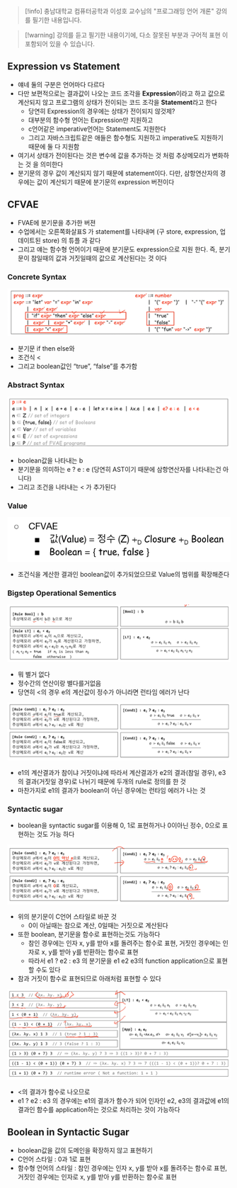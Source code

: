 > [!info] 충남대학교 컴퓨터공학과 이성호 교수님의 "프로그래밍 언어 개론" 강의를 필기한 내용입니다.

> [!warning] 강의를 듣고 필기한 내용이기에, 다소 잘못된 부분과 구어적 표현 이 포함되어 있을 수 있습니다.

## Expression vs Statement

- 얘네 둘의 구분은 언어마다 다르다
- 다만 보편적으로는 결과값이 나오는 코드 조각을 **Expression**이라고 하고 값으로 계산되지 않고 프로그램의 상태가 전이되는 코드 조각을 **Statement**라고 한다
	- 당연히 Expression의 경우에는 상태가 전이되지 않것제?
	- 대부분의 함수형 언어는 Expression만 지원하고
	- c언어같은 imperative언어는 Statement도 지원한다
	- 그리고 자바스크립트같은 애들은 함수형도 지원하고 imperative도 지원하기 때문에 둘 다 지원함
- 여기서 상태가 전이된다는 것은 변수에 값을 추가하는 것 처럼 추상메모리가 변화하는 것 을 의미한다
- 분기문의 경우 값이 계산되지 않기 때문에 statement이다. 다만, 삼항연산자의 경우에는 값이 계산되기 때문에 분기문의 expression 버전이다

## CFVAE

- FVAE에 분기문을 추가한 버젼
- 수업에서는 오른쪽화살표S 가 statement를 나타내며 (구 store, expression, 업데이트된 store) 의 튜플 과 같다
- 그리고 얘는 함수형 언어이기 때문에 분기문도 expression으로 지원 한다. 즉, 분기문이 참일때의 값과 거짓일때의 값으로 계산된다는 것 이다

### Concrete Syntax

![%E1%84%8B%E1%85%B5%E1%84%85%E1%85%A9%E1%86%AB11%20-%20%E1%84%8C%E1%85%A9%E1%84%80%E1%85%A5%E1%86%AB%E1%84%87%E1%85%AE%E1%86%AB%E1%84%80%E1%85%B5%E1%84%86%E1%85%AE%E1%86%AB%20cebebc60a67a4c3c898fc41136a9d42b/image1.png](pl.spring.2021.cse.cnu.ac.kr/images/11_cebebc60a67a4c3c898fc41136a9d42b/image1.png)

- 분기문 if then else와
- 조건식 <
- 그리고 boolean값인 “true”, “false”를 추가함

### Abstract Syntax

![%E1%84%8B%E1%85%B5%E1%84%85%E1%85%A9%E1%86%AB11%20-%20%E1%84%8C%E1%85%A9%E1%84%80%E1%85%A5%E1%86%AB%E1%84%87%E1%85%AE%E1%86%AB%E1%84%80%E1%85%B5%E1%84%86%E1%85%AE%E1%86%AB%20cebebc60a67a4c3c898fc41136a9d42b/image2.png](pl.spring.2021.cse.cnu.ac.kr/images/11_cebebc60a67a4c3c898fc41136a9d42b/image2.png)

- boolean값을 나타내는 b
- 분기문을 의미하는 e ? e : e (당연히 AST이기 때문에 삼항연산자를 나타내는건 아니다)
- 그리고 조건을 나타내는 < 가 추가된다

### Value

![%E1%84%8B%E1%85%B5%E1%84%85%E1%85%A9%E1%86%AB11%20-%20%E1%84%8C%E1%85%A9%E1%84%80%E1%85%A5%E1%86%AB%E1%84%87%E1%85%AE%E1%86%AB%E1%84%80%E1%85%B5%E1%84%86%E1%85%AE%E1%86%AB%20cebebc60a67a4c3c898fc41136a9d42b/image3.png](pl.spring.2021.cse.cnu.ac.kr/images/11_cebebc60a67a4c3c898fc41136a9d42b/image3.png)

- 조건식을 계산한 결과인 boolean값이 추가되었으므로 Value의 범위를 확장해준다

### Bigstep Operational Sementics

![%E1%84%8B%E1%85%B5%E1%84%85%E1%85%A9%E1%86%AB11%20-%20%E1%84%8C%E1%85%A9%E1%84%80%E1%85%A5%E1%86%AB%E1%84%87%E1%85%AE%E1%86%AB%E1%84%80%E1%85%B5%E1%84%86%E1%85%AE%E1%86%AB%20cebebc60a67a4c3c898fc41136a9d42b/image4.png](pl.spring.2021.cse.cnu.ac.kr/images/11_cebebc60a67a4c3c898fc41136a9d42b/image4.png)

- 뭐 별거 없다
- 정수간의 연산이랑 별다를거없음
- 당연히 <의 경우 e의 계산값이 정수가 아니라면 런타임 에러가 난다

![%E1%84%8B%E1%85%B5%E1%84%85%E1%85%A9%E1%86%AB11%20-%20%E1%84%8C%E1%85%A9%E1%84%80%E1%85%A5%E1%86%AB%E1%84%87%E1%85%AE%E1%86%AB%E1%84%80%E1%85%B5%E1%84%86%E1%85%AE%E1%86%AB%20cebebc60a67a4c3c898fc41136a9d42b/image5.png](pl.spring.2021.cse.cnu.ac.kr/images/11_cebebc60a67a4c3c898fc41136a9d42b/image5.png)

- e1의 계산결과가 참이냐 거짓이냐에 따라서 계산결과가 e2의 결과(참일 경우), e3의 결과(거짓일 경우)로 나뉘기 때문에 두개의 rule로 정의를 한 것
- 마찬가지로 e1의 결과가 boolean이 아닌 경우에는 런타임 에러가 나는 것

### Syntactic sugar

- boolean을 syntactic sugar를 이용해 0, 1로 표현하거나 0이아닌 정수, 0으로 표현하는 것도 가능 하다

![%E1%84%8B%E1%85%B5%E1%84%85%E1%85%A9%E1%86%AB11%20-%20%E1%84%8C%E1%85%A9%E1%84%80%E1%85%A5%E1%86%AB%E1%84%87%E1%85%AE%E1%86%AB%E1%84%80%E1%85%B5%E1%84%86%E1%85%AE%E1%86%AB%20cebebc60a67a4c3c898fc41136a9d42b/image6.png](pl.spring.2021.cse.cnu.ac.kr/images/11_cebebc60a67a4c3c898fc41136a9d42b/image6.png)

- 위의 분기문이 C언어 스타일로 바꾼 것
	- 0이 아닐때는 참으로 계산, 0일때는 거짓으로 계산된다
- 또한 boolean, 분기문을 함수로 표현하는것도 가능하다
	- 참인 경우에는 인자 x, y를 받아 x를 돌려주는 함수로 표현, 거짓인 경우에는 인자로 x, y를 받아 y를 반환하는 함수로 표현
	- 따라서 e1 ? e2 : e3 의 분기문을 e1 e2 e3의 function application으로 표현할 수도 있다
- 참과 거짓이 함수로 표현되므로 아래처럼 표현할 수 있다

![%E1%84%8B%E1%85%B5%E1%84%85%E1%85%A9%E1%86%AB11%20-%20%E1%84%8C%E1%85%A9%E1%84%80%E1%85%A5%E1%86%AB%E1%84%87%E1%85%AE%E1%86%AB%E1%84%80%E1%85%B5%E1%84%86%E1%85%AE%E1%86%AB%20cebebc60a67a4c3c898fc41136a9d42b/image7.png](pl.spring.2021.cse.cnu.ac.kr/images/11_cebebc60a67a4c3c898fc41136a9d42b/image7.png)

- <의 결과가 함수로 나오므로
- e1 ? e2 : e3 의 경우에는 e1의 결과가 함수가 되어 인자인 e2, e3의 결과값에 e1의 결과인 함수를 application하는 것으로 처리하는 것이 가능하다

## Boolean in Syntactic Sugar

- boolean값을 값의 도메인을 확장하지 않고 표현하기
- C언어 스타일 : 0과 1로 표현
- 함수형 언어의 스타일 : 참인 경우에는 인자 x, y를 받아 x를 돌려주는 함수로 표현, 거짓인 경우에는 인자로 x, y를 받아 y를 반환하는 함수로 표현